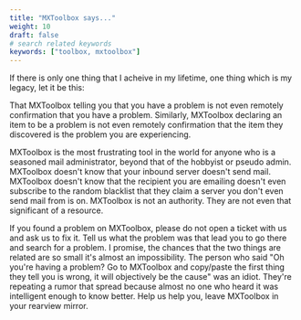 ```yaml
---
title: "MXToolbox says..."
weight: 10
draft: false
# search related keywords
keywords: ["toolbox, mxtoolbox"]
---
```


If there is only one thing that I acheive in my lifetime, one thing which is my legacy, let it be this:

That MXToolbox telling you that you have a problem is not even remotely confirmation that you have a problem. Similarly, MXToolbox declaring an item to be a problem is not even remotely confirmation that the item they discovered is the problem you are experiencing.

MXToolbox is the most frustrating tool in the world for anyone who is a seasoned mail administrator, beyond that of the hobbyist or pseudo admin. MXToolbox doesn't know that your inbound server doesn't send mail. MXToolbox doesn't know that the recipient you are emailing doesn't even subscribe to the random blacklist that they claim a server you don't even send mail from is on. MXToolbox is not an authority. They are not even that significant of a resource.

If you found a problem on MXToolbox, please do not open a ticket with us and ask us to fix it. Tell us what the problem was that lead you to go there and search for a problem. I promise, the chances that the two things are related are so small it's almost an impossibility. The person who said "Oh you're having a problem? Go to MXToolbox and copy/paste the first thing they tell you is wrong, it will objectively be the cause" was an idiot. They're repeating a rumor that spread because almost no one who heard it was intelligent enough to know better. Help us help you, leave MXToolbox in your rearview mirror.
